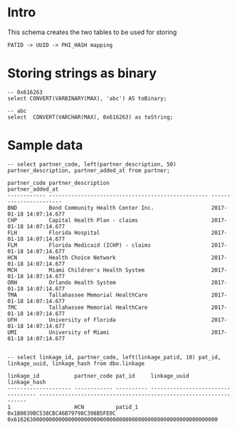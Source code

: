 # Intro

This schema creates the two tables to be used for storing

    PATID -> UUID -> PHI_HASH mapping


# Storing strings as binary

    -- 0x616263
    select CONVERT(VARBINARY(MAX), 'abc') AS toBinary;

    -- abc
    select  CONVERT(VARCHAR(MAX), 0x616263) as toString;


# Sample data


	-- select partner_code, left(partner_description, 50) partner_description, partner_added_at from partner;

	partner_code partner_description                                partner_added_at
	------------ -------------------------------------------------- -----------------------
	BND          Bond Community Health Center Inc.                  2017-01-18 14:07:14.677
	CHP          Capital Health Plan - claims                       2017-01-18 14:07:14.677
	FLH          Florida Hospital                                   2017-01-18 14:07:14.677
	FLM          Florida Medicaid (ICHP) - claims                   2017-01-18 14:07:14.677
	HCN          Health Choice Network                              2017-01-18 14:07:14.677
	MCH          Miami Children's Health System                     2017-01-18 14:07:14.677
	ORH          Orlando Health System                              2017-01-18 14:07:14.677
	TMA          Tallahassee Memorial HealthCare                    2017-01-18 14:07:14.677
	TMC          Tallahassee Memorial HealthCare                    2017-01-18 14:07:14.677
	UFH          University of Florida                              2017-01-18 14:07:14.677
	UMI          University of Miami                                2017-01-18 14:07:14.677


	-- select linkage_id, partner_code, left(linkage_patid, 10) pat_id, linkage_uuid, linkage_hash from dbo.linkage

	linkage_id           partner_code pat_id     linkage_uuid                       linkage_hash
	-------------------- ------------ ---------- ---------------------------------- ------------------------------------------------------------------
	1                    HCN          patid_1    0x1B0839BC538CBC46B79798C398B5FE0C 0x6162630000000000000000000000000000000000000000000000000000000000

